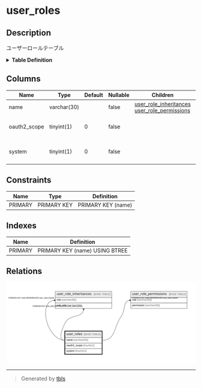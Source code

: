 # user_roles

## Description

ユーザーロールテーブル

<details>
<summary><strong>Table Definition</strong></summary>

```sql
CREATE TABLE `user_roles` (
  `name` varchar(30) NOT NULL,
  `oauth2_scope` tinyint(1) NOT NULL DEFAULT '0',
  `system` tinyint(1) NOT NULL DEFAULT '0',
  PRIMARY KEY (`name`)
) ENGINE=InnoDB DEFAULT CHARSET=utf8mb4
```

</details>

## Columns

| Name | Type | Default | Nullable | Children | Parents | Comment |
| ---- | ---- | ------- | -------- | -------- | ------- | ------- |
| name | varchar(30) |  | false | [user_role_inheritances](user_role_inheritances.md) [user_role_permissions](user_role_permissions.md) |  | ロール名 |
| oauth2_scope | tinyint(1) | 0 | false |  |  | OAuth2のスコープかどうか |
| system | tinyint(1) | 0 | false |  |  | 組み込みロールかどうか |

## Constraints

| Name | Type | Definition |
| ---- | ---- | ---------- |
| PRIMARY | PRIMARY KEY | PRIMARY KEY (name) |

## Indexes

| Name | Definition |
| ---- | ---------- |
| PRIMARY | PRIMARY KEY (name) USING BTREE |

## Relations

![er](user_roles.svg)

---

> Generated by [tbls](https://github.com/k1LoW/tbls)
